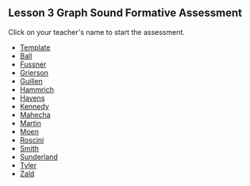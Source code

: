 ## Lesson 3 Graph Sound Formative Assessment

Click on your teacher's name to start the assessment.

* [Template](https://docs.google.com/forms/d/e/1FAIpQLScizgVaqv0cvjqaqxIvbTw2g8L-Oetz6NuYwVtJtm4VH0O8ow/viewform)
* [Ball]()
* [Fussner]()
* [Grierson]()
* [Guillen]()
* [Hammrich]()
* [Havens]()
* [Kennedy](https://docs.google.com/forms/d/e/1FAIpQLSfrZVlMkr5LVt4pfpycsJoiUELT25qnBoqybbmbeeMR8w_4PA/viewform?usp=sf_link)
* [Mahecha]()
* [Martin]()
* [Moen]()
* [Roscini]()
* [Smith]()
* [Sunderland]()
* [Tyler]()
* [Zald]()
